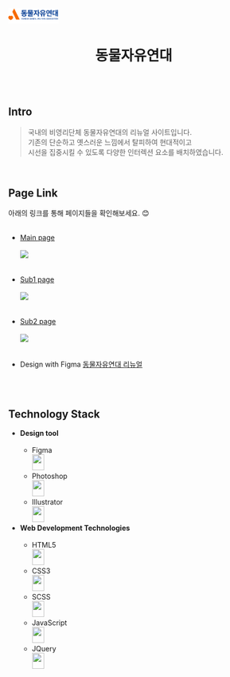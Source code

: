 <!-- markdownlint-disable MD033 -->
<img src="./images/comm/logo-blue-mob.png" width="20%">

<h1 align="center">동물자유연대</h1>
<br>
<br>
<h2>Intro</h2>

>국내의 비영리단체 동물자유연대의 리뉴얼 사이트입니다.<br>
> 기존의 단순하고 옛스러운 느낌에서 탈피하여 현대적이고 <br>
> 시선을 집중시킬 수 있도록 다양한 인터렉션 요소를 배치하였습니다.
> <br>

<br>

<h2>Page Link</h2>

아래의 링크를 통해 페이지들을 확인해보세요. :blush: <br>
<br>

- <a href="http://chkim.dothome.co.kr/">Main page</a> <br> <br><img width="40%" src='./images/readme/main.gif'> <br>
  <br>
- <a href="http://chkim.dothome.co.kr/mission_vision.php">Sub1 page</a> <br> <br><img width="40%" src='./images/readme/sub1.gif'> <br>
  <br>
- <a href="http://chkim.dothome.co.kr/donation.php">Sub2 page</a> <br> <br><img width="40%" src='./images/readme/sub2.gif'> <br>
  <br>

- Design with Figma <a href="https://www.figma.com/file/U40tBrD4nOVaZRgRGRpkDD/CHANEL-22-bag?type=design&node-id=0%3A1&mode=design&t=Qz4mM7kRrQI3rVkm-1"> 동물자유연대 리뉴얼</a>
<br>
<br>
<h2>Technology Stack</h2>

- **Design tool** <br><br>
  - Figma<br>
    <img height="32" width="24" src="https://cdn.jsdelivr.net/npm/simple-icons@v11/icons/figma.svg" />
  - Photoshop<br>
    <img height="32" width="24" src="https://cdn.jsdelivr.net/npm/simple-icons@v11/icons/adobephotoshop.svg" />
  - Illustrator<br>
    <img height="32" width="24" src="https://cdn.jsdelivr.net/npm/simple-icons@v11/icons/adobeillustrator.svg" />
    <br>
- **Web Development Technologies** <br><br>
  - HTML5<br>
    <img height="32" width="24" src="https://unpkg.com/simple-icons@v11/icons/html5.svg" />
  - CSS3<br>
    <img height="32" width="24" src="https://cdn.jsdelivr.net/npm/simple-icons@v11/icons/css3.svg" />
  - SCSS<br>
    <img height="32" width="24" src="https://cdn.jsdelivr.net/npm/simple-icons@v11/icons/sass.svg" />
  - JavaScript<br>
    <img height="32" width="24" src="https://cdn.jsdelivr.net/npm/simple-icons@v11/icons/javascript.svg" />
  - JQuery<br>
    <img height="32" width="24" src="https://cdn.jsdelivr.net/npm/simple-icons@v11/icons/jquery.svg" />
    <br>
